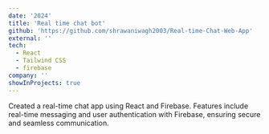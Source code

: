```yaml
---
date: '2024'
title: 'Real time chat bot'
github: 'https://github.com/shrawaniwagh2003/Real-time-Chat-Web-App'
external: ''
tech:
  - React
  - Tailwind CSS
  - firebase
company: ''
showInProjects: true
---
```

Created a real-time chat app using React and Firebase. Features include real-time messaging and user authentication with Firebase, ensuring secure and seamless communication.

